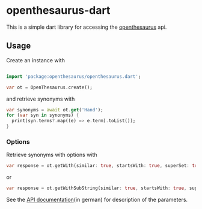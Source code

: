 # openthesaurus-dart

This is a simple dart library for accessing the [openthesaurus](https://www.openthesaurus.de) api.

## Usage

Create an instance with 

```dart

import 'package:openthesaurus/openthesaurus.dart';

var ot = OpenThesaurus.create();
```

and retrieve synonyms with

```dart
var synonyms = await ot.get('Hand');
for (var syn in synonyms) {
  print(syn.terms?.map((e) => e.term).toList());
}
```

### Options

Retrieve synonyms with options with

```dart
var response = ot.getWith(similar: true, startsWith: true, superSet: true, subSet: true, baseForm: true);
```

or 

```dart
var response = ot.getWithSubString(similar: true, startsWith: true, superSet: true, subSet: true, baseForm: true, from: 0, max: 10);
``` 


See the [API documentation](https://www.openthesaurus.de/about/api)(in german) for description of the parameters.
